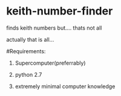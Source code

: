 # keith-number-finder
finds keith numbers
but.... thats not all















































actually that is all...

#Requirements:
1. Supercomputer(preferrably)

2. python 2.7

3. extremely minimal computer knowledge
